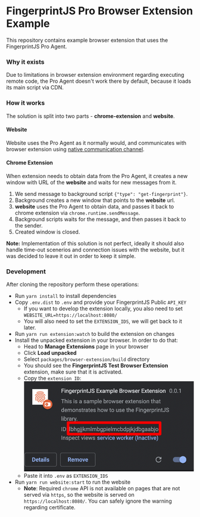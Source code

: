 # FingerprintJS Pro Browser Extension Example

This repository contains example browser extension that uses the FingerprintJS Pro Agent.

### Why it exists

Due to limitations in browser extension environment regarding executing remote code, the Pro Agent doesn't work there by default, because it loads its main script via CDN.


### How it works

The solution is split into two parts - **chrome-extension** and **website**.

#### Website

Website uses the Pro Agent as it normally would, and communicates with browser extension using [native communication channel](https://developer.chrome.com/docs/extensions/mv3/messaging/#external-webpage).

#### Chrome Extension

When extension needs to obtain data from the Pro Agent, it creates a new window with URL of the **website** and waits for new messages from it.

1. We send message to background script `{"type": "get-fingerprint"}`.
2. Background creates a new window that points to the **website** url.
3. **website** uses the Pro Agent to obtain data, and passes it back to chrome extension via `chrome.runtime.sendMessage`.
4. Background scripts waits for the message, and then passes it back to the sender.
5. Created window is closed.

**Note:** Implementation of this solution is not perfect, ideally it should also handle time-out scenerios and connection issues with the website, but it was decided to leave it out in order to keep it simple.


### Development

After cloning the repository perform these operations:

* Run `yarn install` to install dependencies
* Copy `.env.dist` to `.env` and provide your FingerprintJS Public `API_KEY`
  * If you want to develop the extension locally, you also need to set `WEBSITE_URL=https://localhost:8080/`
  * You will also need to set the `EXTENSION_IDS`, we will get back to it later.
* Run `yarn run extension:watch` to build the extension on changes
* Install the unpacked extension in your browser. In order to do that:
  * Head to **Manage Extensions** page in your browser
  * Click **Load unpacked**
  * Select `packages/browser-extension/build` directory
  * You should see the **FingerprintJS Test Browser Extension** extension, make sure that it is activated.
  * Copy the `extension ID`: ![](readmeAssets/extension_id.png)
  * Paste it into `.env` as `EXTENSION_IDS`
* Run `yarn run website:start` to run the website
  * **Note**: Required `chrome` API is not available on pages that are not served via `https`, so the website is served on `https://localhost:8080/`. You can safely ignore the warning regarding certificate.
